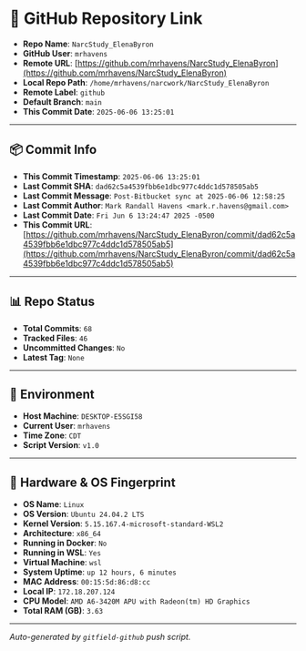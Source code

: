 # 🔗 GitHub Repository Link

- **Repo Name**: `NarcStudy_ElenaByron`
- **GitHub User**: `mrhavens`
- **Remote URL**: [https://github.com/mrhavens/NarcStudy_ElenaByron](https://github.com/mrhavens/NarcStudy_ElenaByron)
- **Local Repo Path**: `/home/mrhavens/narcwork/NarcStudy_ElenaByron`
- **Remote Label**: `github`
- **Default Branch**: `main`
- **This Commit Date**: `2025-06-06 13:25:01`

---

## 📦 Commit Info

- **This Commit Timestamp**: `2025-06-06 13:25:01`
- **Last Commit SHA**: `dad62c5a4539fbb6e1dbc977c4ddc1d578505ab5`
- **Last Commit Message**: `Post-Bitbucket sync at 2025-06-06 12:58:25`
- **Last Commit Author**: `Mark Randall Havens <mark.r.havens@gmail.com>`
- **Last Commit Date**: `Fri Jun 6 13:24:47 2025 -0500`
- **This Commit URL**: [https://github.com/mrhavens/NarcStudy_ElenaByron/commit/dad62c5a4539fbb6e1dbc977c4ddc1d578505ab5](https://github.com/mrhavens/NarcStudy_ElenaByron/commit/dad62c5a4539fbb6e1dbc977c4ddc1d578505ab5)

---

## 📊 Repo Status

- **Total Commits**: `68`
- **Tracked Files**: `46`
- **Uncommitted Changes**: `No`
- **Latest Tag**: `None`

---

## 🧭 Environment

- **Host Machine**: `DESKTOP-E5SGI58`
- **Current User**: `mrhavens`
- **Time Zone**: `CDT`
- **Script Version**: `v1.0`

---

## 🧬 Hardware & OS Fingerprint

- **OS Name**: `Linux`
- **OS Version**: `Ubuntu 24.04.2 LTS`
- **Kernel Version**: `5.15.167.4-microsoft-standard-WSL2`
- **Architecture**: `x86_64`
- **Running in Docker**: `No`
- **Running in WSL**: `Yes`
- **Virtual Machine**: `wsl`
- **System Uptime**: `up 12 hours, 6 minutes`
- **MAC Address**: `00:15:5d:86:d8:cc`
- **Local IP**: `172.18.207.124`
- **CPU Model**: `AMD A6-3420M APU with Radeon(tm) HD Graphics`
- **Total RAM (GB)**: `3.63`

---

_Auto-generated by `gitfield-github` push script._
